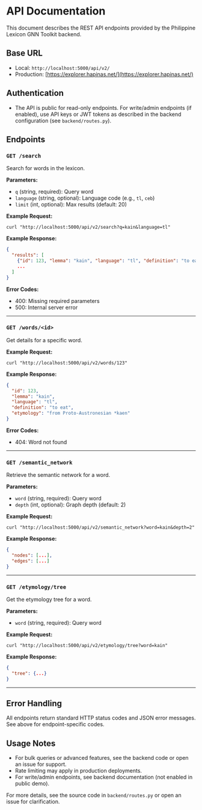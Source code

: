 # API Documentation

This document describes the REST API endpoints provided by the Philippine Lexicon GNN Toolkit backend.

## Base URL

- Local: `http://localhost:5000/api/v2/`
- Production: [https://explorer.hapinas.net/](https://explorer.hapinas.net/)

## Authentication

- The API is public for read-only endpoints. For write/admin endpoints (if enabled), use API keys or JWT tokens as described in the backend configuration (see `backend/routes.py`).

## Endpoints

### `GET /search`
Search for words in the lexicon.

**Parameters:**
- `q` (string, required): Query word
- `language` (string, optional): Language code (e.g., `tl`, `ceb`)
- `limit` (int, optional): Max results (default: 20)

**Example Request:**
```
curl "http://localhost:5000/api/v2/search?q=kain&language=tl"
```

**Example Response:**
```json
{
  "results": [
    {"id": 123, "lemma": "kain", "language": "tl", "definition": "to eat"},
    ...
  ]
}
```

**Error Codes:**
- 400: Missing required parameters
- 500: Internal server error

---

### `GET /words/<id>`
Get details for a specific word.

**Example Request:**
```
curl "http://localhost:5000/api/v2/words/123"
```

**Example Response:**
```json
{
  "id": 123,
  "lemma": "kain",
  "language": "tl",
  "definition": "to eat",
  "etymology": "from Proto-Austronesian *kaen"
}
```

**Error Codes:**
- 404: Word not found

---

### `GET /semantic_network`
Retrieve the semantic network for a word.

**Parameters:**
- `word` (string, required): Query word
- `depth` (int, optional): Graph depth (default: 2)

**Example Request:**
```
curl "http://localhost:5000/api/v2/semantic_network?word=kain&depth=2"
```

**Example Response:**
```json
{
  "nodes": [...],
  "edges": [...]
}
```

---

### `GET /etymology/tree`
Get the etymology tree for a word.

**Parameters:**
- `word` (string, required): Query word

**Example Request:**
```
curl "http://localhost:5000/api/v2/etymology/tree?word=kain"
```

**Example Response:**
```json
{
  "tree": {...}
}
```

---

## Error Handling

All endpoints return standard HTTP status codes and JSON error messages. See above for endpoint-specific codes.

## Usage Notes

- For bulk queries or advanced features, see the backend code or open an issue for support.
- Rate limiting may apply in production deployments.
- For write/admin endpoints, see backend documentation (not enabled in public demo).

For more details, see the source code in `backend/routes.py` or open an issue for clarification. 